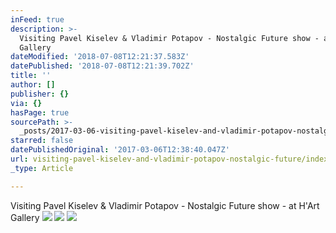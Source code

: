 ```yaml
---
inFeed: true
description: >-
  Visiting Pavel Kiselev & Vladimir Potapov - Nostalgic Future show - at H’Art
  Gallery
dateModified: '2018-07-08T12:21:37.583Z'
datePublished: '2018-07-08T12:21:39.702Z'
title: ''
author: []
publisher: {}
via: {}
hasPage: true
sourcePath: >-
  _posts/2017-03-06-visiting-pavel-kiselev-and-vladimir-potapov-nostalgic-future.md
starred: false
datePublishedOriginal: '2017-03-06T12:38:40.047Z'
url: visiting-pavel-kiselev-and-vladimir-potapov-nostalgic-future/index.html
_type: Article

---
```

Visiting Pavel Kiselev & Vladimir Potapov - Nostalgic Future show - at H'Art Gallery
![](https://the-grid-user-content.s3-us-west-2.amazonaws.com/cb1759b1-b501-41b4-a681-3ddd68b3b98f.jpg)
![](https://the-grid-user-content.s3-us-west-2.amazonaws.com/af4c67cc-3652-4a8a-baae-fadf5ec681d9.jpg)
![](https://the-grid-user-content.s3-us-west-2.amazonaws.com/31a424f4-06f4-4859-b1eb-35038b90e60d.jpg)